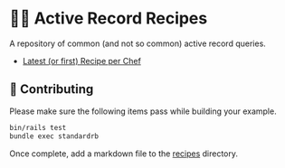 # 🧑‍🍳 Active Record Recipes

A repository of common (and not so common) active record queries.

- [Latest (or first) Recipe per Chef](.recipes/latest_or_first_recipe_per_chef.md)

## 🙏 Contributing

Please make sure the following items pass while building your example.

```bash
bin/rails test
bundle exec standardrb
```

Once complete, add a markdown file to the [recipes](https://github.com/thoughtbot/active-record-recipes/tree/main/.recipes) directory.